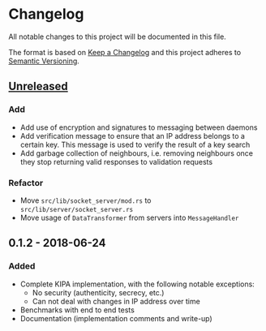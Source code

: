 # Changelog

All notable changes to this project will be documented in this file.

The format is based on [Keep a Changelog](http://keepachangelog.com/en/1.0.0/)
and this project adheres to [Semantic
Versioning](http://semver.org/spec/v2.0.0.html).

## [Unreleased]

### Add
- Add use of encryption and signatures to messaging between daemons
- Add verification message to ensure that an IP address belongs to a certain key.
  This message is used to verify the result of a key search
- Add garbage collection of neighbours, i.e. removing neighbours once they stop
  returning valid responses to validation requests

### Refactor
- Move `src/lib/socket_server/mod.rs` to `src/lib/server/socket_server.rs`
- Move usage of `DataTransformer` from servers into `MessageHandler`

## 0.1.2 - 2018-06-24

### Added
- Complete KIPA implementation, with the following notable exceptions:
  - No security (authenticity, secrecy, etc.)
  - Can not deal with changes in IP address over time
- Benchmarks with end to end tests
- Documentation (implementation comments and write-up)

[Unreleased]: https://github.com/mishajw/kipa/compare/v0.1.2...HEAD


